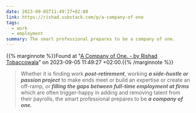```yaml
---
date: 2023-09-05T11:49:27+02:00
link: https://rishad.substack.com/p/a-company-of-one
tags:
  - work
  - employment
summary: The smart professional prepares to be a company of one.
---
```

{{% marginnote %}}Found at "[A Company of One. - by Rishad Tobaccowala](https://web.archive.org/web/20230905114927/https://rishad.substack.com/p/a-company-of-one)" on 2023-09-05 11:49:27 +02:00.{{% /marginnote %}}

> Whether it is finding work _**post-retirement**_, working _**a side-hustle or passion project**_ to make ends meet or build an expertise or create an off-ramp, or _**filling the gaps between full-time employment at firms**_ which are often trigger-happy in adding and removing talent from their payrolls, the smart professional prepares to be _**a company of one.**_